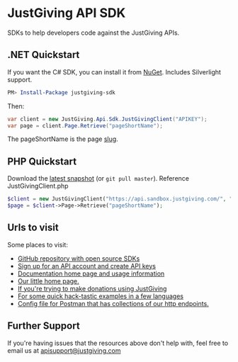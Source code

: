 JustGiving API SDK
===================

SDKs to help developers code against the JustGiving APIs.


.NET Quickstart
---------------

If you want the C# SDK, you can install it from [NuGet](http://nuget.org/List/Packages/justgiving-sdk).
Includes Silverlight support.

```powershell
PM> Install-Package justgiving-sdk
```

Then:
```csharp
var client = new JustGiving.Api.Sdk.JustGivingClient("APIKEY");
var page = client.Page.Retrieve("pageShortName");
```      

The pageShortName is the page [slug](https://en.wikipedia.org/wiki/Semantic_URL#Slug).

PHP Quickstart
---------------

Download the [latest snapshot](https://github.com/JustGiving/JustGiving.Api.Sdk/archive/master.zip) (or ```git pull master```).
Reference JustGivingClient.php

```php
$client = new JustGivingClient("https://api.sandbox.justgiving.com/", "your-api-key", 1, "apiunittests@justgiving.com", "password");
$page = $client->Page->Retrieve("pageShortName");
```

Urls to visit
-------------

Some places to visit:

* [GitHub repository with open source SDKs](https://github.com/JustGiving/JustGiving.Api.Sdk)
* [Sign up for an API account and create API keys](http://apimanagement.justgiving.com/)
* [Documentation home page and usage information](https://api.justgiving.com)
* [Our little home page.](http://www.justgiving.com/developer)
* [If you're trying to make donations using JustGiving](http://www.justgiving.com/developer/simple-donation-integration)
* [For some quick hack-tastic examples in a few languages](https://github.com/JustGiving/JustGiving.Api.Sdk/wiki)
* [Config file for Postman that has collections of our http endpoints. ](https://github.com/JustGiving/JustGiving.Api.Tools.Postman)
	
Further Support
---------------

If you're having issues that the resources above don't help with, feel free to email us at apisupport@justgiving.com
